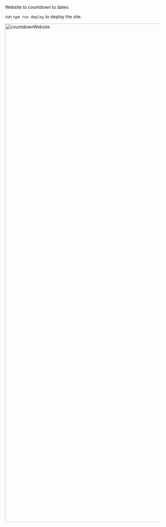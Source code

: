Website to countdown to dates

run `npm run deploy` to deploy the site.


<img width="1616" alt="countdownWebsite" src="https://user-images.githubusercontent.com/33475176/132407723-6c8d14dc-b2bf-4c05-8d11-8d6d0774f767.png">

